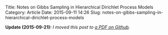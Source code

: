 Title: Notes on Gibbs Sampling in Hierarchical Dirichlet Process Models
Category: Article
Date: 2015-09-11 14:26
Slug: notes-on-gibbs-sampling-in-hierarchical-dirichlet-process-models


__Update (2015-09-21):__ _I moved this post to [a PDF on Github](https://github.com/tdhopper/notes-on-dirichlet-processes/blob/master/2015-09-21-hdp-lda-gibbs-sampler.pdf)._